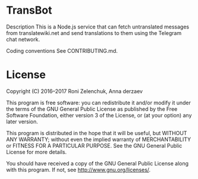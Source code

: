 # TransBot
Description
This is a Node.js service that can fetch untranslated messages from translatewiki.net and send translations to them using the Telegram chat network.

Coding conventions
See CONTRIBUTING.md.

# License
Copyright (C) 2016–2017 Roni Zelenchuk, Anna derzaev

This program is free software: you can redistribute it and/or modify it under the terms of the GNU General Public License as published by the Free Software Foundation, either version 3 of the License, or (at your option) any later version.

This program is distributed in the hope that it will be useful, but WITHOUT ANY WARRANTY; without even the implied warranty of MERCHANTABILITY or FITNESS FOR A PARTICULAR PURPOSE. See the GNU General Public License for more details.

You should have received a copy of the GNU General Public License along with this program. If not, see http://www.gnu.org/licenses/.
